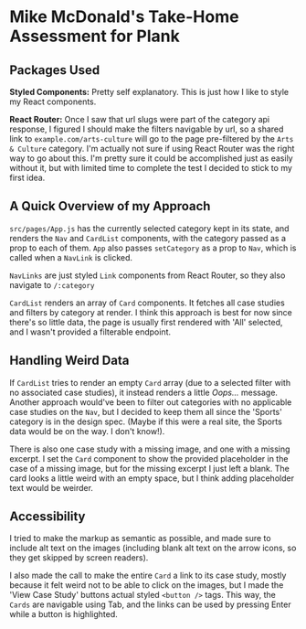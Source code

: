 # Mike McDonald's Take-Home Assessment for Plank

## Packages Used
**Styled Components:** Pretty self explanatory. This is just how I like to style my React components.

**React Router:** Once I saw that url slugs were part of the category api response, I figured I should make the filters navigable by url, so a shared link to `example.com/arts-culture` will go to the page pre-filtered by the `Arts & Culture` category. I'm actually not sure if using React Router was the right way to go about this. I'm pretty sure it could be accomplished just as easily without it, but with limited time to complete the test I decided to stick to my first idea.

## A Quick Overview of my Approach

`src/pages/App.js` has the currently selected category kept in its state, and renders the `Nav` and `CardList` components, with the category passed as a prop to each of them. `App` also passes `setCategory` as a prop to `Nav`, which is called when a `NavLink` is clicked.

`NavLinks` are just styled `Link` components from React Router, so they also navigate to `/:category`

`CardList` renders an array of `Card` components. It fetches all case studies and filters by category at render. I think this approach is best for now since there's so little data, the page is usually first rendered with 'All' selected, and I wasn't provided a filterable endpoint.

## Handling Weird Data

If `CardList` tries to render an empty `Card` array (due to a selected filter with no associated case studies), it instead renders a little *Oops...* message. Another approach would've been to filter out categories with no applicable case studies on the `Nav`, but I decided to keep them all since the 'Sports' category is in the design spec. (Maybe if this were a real site, the Sports data would be on the way. I don't know!).

There is also one case study with a missing image, and one with a missing excerpt. I set the `Card` component to show the provided placeholder in the case of a missing image, but for the missing excerpt I just left a blank. The card looks a little weird with an empty space, but I think adding placeholder text would be weirder.

## Accessibility

I tried to make the markup as semantic as possible, and made sure to include alt text on the images (including blank alt text on the arrow icons, so they get skipped by screen readers).

I also made the call to make the entire `Card` a link to its case study, mostly because it felt weird not to be able to click on the images, but I made the 'View Case Study' buttons actual styled `<button />` tags. This way, the `Cards` are navigable using Tab, and the links can be used by pressing Enter while a button is highlighted. 
